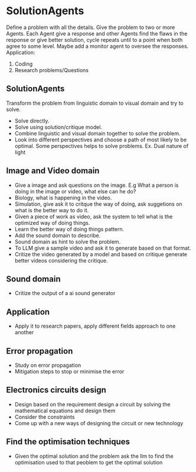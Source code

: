 # SolutionAgents

Define a problem with all the details.
Give the problem to two or more Agents. Each Agent give a response and other Agents find the flaws in the response or give better solution, cycle repeats until to a point when both agree to some level.
Maybe add a monitor agent to oversee the responses.
Application:

1. Coding
2. Research problems/Questions 

## SolutionAgents

Transform the problem from linguistic domain to visual domain and try to solve.

- Solve directly.
- Solve using solution/critique model.
- Combine linguistic and visual domain together to solve the problem.
- Look into different perspectives and choose a path of most likely to be optimal. Some perspectives helps to solve problems. Ex. Dual nature of light

## Image and Video domain

- Give a image and ask questions on the image. E.g What a person is doing in the image or video, what else can he do?
- Biology, what is happening in the video.
- Simulation, give ask it to critque the way of doing, ask suggetions on what is the better way to do it.
- Given a piece of work as video, ask the system to tell what is the optimized way of doing things.
- Learn the better way of doing things pattern.
- Add the sound domain to describe.
- Sound domain as hint to solve the problem.
- To LLM give a sample video and ask it to generate based on that format.
- Critize the video generated by a model and based on critique generate better videos considering the critique.

## Sound domain

- Critize the output of a ai sound generator

## Application 

- Apply it to research papers, apply different fields approach to one another

## Error propagation 

- Study on error propagation 
- Mitigation steps to stop or minimise the error

## Electronics circuits design

- Design based on the requirement design a circuit by solving the mathematical equations and design them
- Consider the constraints
- Come up with a new ways of designing the circuit or new technology

## Find the optimisation techniques 

- Given the optimal solution and the problem ask the llm to find the optimisation used to that peoblem to get the optimal solution